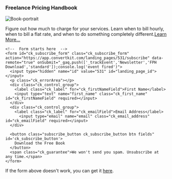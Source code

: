 <div class="ck_embed_form ck_horizontal_subscription_form">
  <div class="ck_embed_form_content">
      <h3 class="ck_embed_form_title">Freelance Pricing Handbook</h3>
      <div class="ck_embed_description">
        <span class="ck_image">
          <img alt="Book-portrait" src="http://s3.amazonaws.com/convertkit/subscription_forms/images/004/811/858/standard/Book-Portrait.png?1398265358" />
        </span>
          <p>Figure out how much to charge for your services. Learn when to bill hourly, when to bill a flat rate, and when to do something completely different.<a href='http://glennstovall.com/books/freelance-pricing-handbook'>Learn More...</a></p>
      </div>
  </div>   
   
  <div id='ck_success_msg'  style='display:none;'>
    <p>Thanks! Now check your email.</p>
  </div>
  
    <!--  Form starts here  -->
    <form id="ck_subscribe_form" class="ck_subscribe_form" action="https://app.convertkit.com/landing_pages/531/subscribe" data-remote="true" onSubmit="_gaq.push(['_trackEvent','Newsletter','FPH Download','standard']);console.log('event fired')">
      <input type="hidden" name="id" value="531" id="landing_page_id"></input>
      <p class="ck_errorArea"></p>
      <div class="ck_control_group">
        <label class="ck_label" for="ck_firstNameField">First Name</label>
        <input type="text" name="first_name" class="ck_first_name" id="ck_firstNameField" required></input>
      </div>  
      <div class="ck_control_group">
        <label class="ck_label" for="ck_emailField">Email Address</label>
          <input type="email" name="email" class="ck_email_address" id="ck_emailField" required></input>
      </div>

      <button class="subscribe_button ck_subscribe_button btn fields" id='ck_subscribe_button'>
        Download the Free Book
      </button>
      <span class="ck_guarantee">We won't send you spam. Unsubscribe at any time.</span>
    </form>
  </div>
  
<style type="text/css">
</style>
<script src="https://app.convertkit.com/assets/CKJS4.js?v=12"></script>
If the form above doesn't work, you can get it [here](https://app.convertkit.com/concordant/freelance-pricing-handbook).
